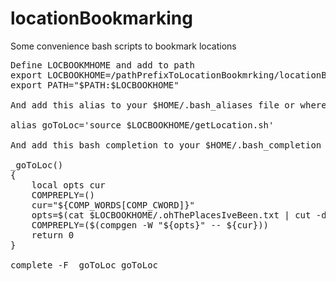 locationBookmarking
===================

Some convenience bash scripts to bookmark locations 

<pre>
Define LOCBOOKMHOME and add to path
export LOCBOOKHOME=/pathPrefixToLocationBookmrking/locationBookmarking
export PATH="$PATH:$LOCBOOKHOME"

And add this alias to your $HOME/.bash_aliases file or wherever you keep your aliases 

alias goToLoc='source $LOCBOOKHOME/getLocation.sh'

And add this bash completion to your $HOME/.bash_completion to add auto completion for bookmark names

_goToLoc()
{
    local opts cur
    COMPREPLY=()
    cur="${COMP_WORDS[COMP_CWORD]}"
    opts=$(cat $LOCBOOKHOME/.ohThePlacesIveBeen.txt | cut -d$'\t' -f1 | tail -n +2 )
    COMPREPLY=($(compgen -W "${opts}" -- ${cur}))
    return 0
}

complete -F _goToLoc goToLoc
</pre>
